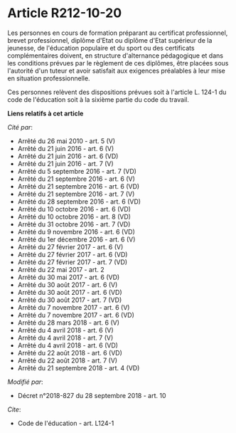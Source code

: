 # Article R212-10-20

Les personnes en cours de formation préparant au certificat professionnel, brevet professionnel, diplôme d'Etat ou diplôme
d'Etat supérieur de la jeunesse, de l'éducation populaire et du sport ou des certificats complémentaires doivent, en
structure d'alternance pédagogique et dans les conditions prévues par le règlement de ces diplômes, être placées sous
l'autorité d'un tuteur et avoir satisfait aux exigences préalables à leur mise en situation professionnelle. 

Ces personnes relèvent des dispositions prévues soit à l'article L. 124-1 du code de l'éducation soit à la sixième partie du
code du travail.

**Liens relatifs à cet article**

_Cité par_:

  - Arrêté du 26 mai 2010 - art. 5 (V)
  - Arrêté du 21 juin 2016 - art. 6 (V)
  - Arrêté du 21 juin 2016 - art. 6 (VD)
  - Arrêté du 21 juin 2016 - art. 7 (V)
  - Arrêté du 5 septembre 2016 - art. 7 (VD)
  - Arrêté du 21 septembre 2016 - art. 6 (V)
  - Arrêté du 21 septembre 2016 - art. 6 (VD)
  - Arrêté du 21 septembre 2016 - art. 7 (V)
  - Arrêté du 28 septembre 2016 - art. 6 (VD)
  - Arrêté du 10 octobre 2016 - art. 6 (VD)
  - Arrêté du 10 octobre 2016 - art. 8 (VD)
  - Arrêté du 31 octobre 2016 - art. 7 (VD)
  - Arrêté du 9 novembre 2016 - art. 6 (VD)
  - Arrêté du 1er décembre 2016 - art. 6 (V)
  - Arrêté du 27 février 2017 - art. 6 (V)
  - Arrêté du 27 février 2017 - art. 6 (VD)
  - Arrêté du 27 février 2017 - art. 7 (VD)
  - Arrêté du 22 mai 2017 - art. 2
  - Arrêté du 30 mai 2017 - art. 6 (VD)
  - Arrêté du 30 août 2017 - art. 6 (V)
  - Arrêté du 30 août 2017 - art. 6 (VD)
  - Arrêté du 30 août 2017 - art. 7 (VD)
  - Arrêté du 7 novembre 2017 - art. 6 (V)
  - Arrêté du 7 novembre 2017 - art. 6 (VD)
  - Arrêté du 28 mars 2018 - art. 6 (V)
  - Arrêté du 4 avril 2018 - art. 6 (V)
  - Arrêté du 4 avril 2018 - art. 7 (V)
  - Arrêté du 4 avril 2018 - art. 6 (VD)
  - Arrêté du 22 août 2018 - art. 6 (VD)
  - Arrêté du 22 août 2018 - art. 7 (V)
  - Arrêté du 21 septembre 2018 - art. 4 (VD)

_Modifié par_:

  - Décret n°2018-827 du 28 septembre 2018 - art. 10

_Cite_:

  - Code de l'éducation - art. L124-1
